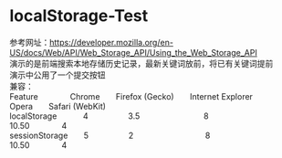 # localStorage-Test
参考网址：https://developer.mozilla.org/en-US/docs/Web/API/Web_Storage_API/Using_the_Web_Storage_API<br />
演示的是前端搜索本地存储历史记录，最新关键词放前，将已有关键词提前<br />
演示中公用了一个提交按钮<br />
兼容：<br />
Feature&emsp;&emsp;&emsp;&emsp;Chrome&emsp;&emsp;Firefox (Gecko)&emsp;&emsp;Internet Explorer&emsp;&emsp;Opera&emsp;&emsp;Safari (WebKit)<br />
localStorage&emsp;&emsp;&emsp; 4&emsp;&emsp;&emsp;&emsp;&emsp;3.5&emsp;&emsp;&emsp;&emsp;&emsp;&emsp;&emsp;&emsp;8&emsp;&emsp;&emsp;&emsp;&emsp;&emsp;&emsp;10.50&emsp;&emsp;&emsp;&emsp;4<br />
sessionStorage&emsp;&emsp;5&emsp;&emsp;&emsp;&emsp;&emsp;2&emsp;&emsp;&emsp;&emsp;&emsp;&emsp;&emsp;&emsp;&emsp;8&emsp;&emsp;&emsp;&emsp;&emsp;&emsp;&emsp;10.50&emsp;&emsp;&emsp;&emsp;4<br />
